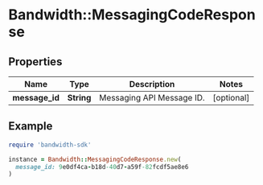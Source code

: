 # Bandwidth::MessagingCodeResponse

## Properties

| Name | Type | Description | Notes |
| ---- | ---- | ----------- | ----- |
| **message_id** | **String** | Messaging API Message ID. | [optional] |

## Example

```ruby
require 'bandwidth-sdk'

instance = Bandwidth::MessagingCodeResponse.new(
  message_id: 9e0df4ca-b18d-40d7-a59f-82fcdf5ae8e6
)
```


